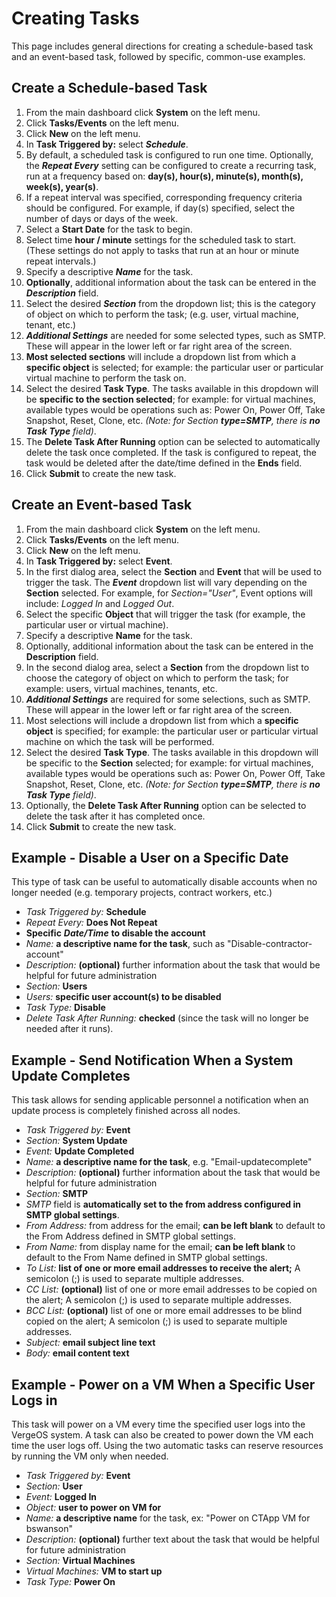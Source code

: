 # Creating Tasks

This page includes general directions for creating a schedule-based task and an event-based task, followed by specific, common-use examples.

## Create a Schedule-based Task

1. From the main dashboard click **System** on the left menu.
2. Click **Tasks/Events** on the left menu.
3. Click **New** on the left menu.
4. In **Task Triggered by:** select ***Schedule***.
5. By default, a scheduled task is configured to run one time. Optionally, the ***Repeat Every*** setting can be configured to create a recurring task, run at a frequency based on: **day(s), hour(s), minute(s), month(s), week(s), year(s)**.
6. If a repeat interval was specified, corresponding frequency criteria should be configured. For example, if day(s) specified, select the number of days or days of the week.
7. Select a **Start Date** for the task to begin.
8. Select time **hour / minute** settings for the scheduled task to start. (These settings do not apply to tasks that run at an hour or minute repeat intervals.)
9. Specify a descriptive ***Name*** for the task.
10. **Optionally**, additional information about the task can be entered in the ***Description*** field.
11. Select the desired ***Section*** from the dropdown list; this is the category of object on which to perform the task; (e.g. user, virtual machine, tenant, etc.)
12. ***Additional Settings*** are needed for some selected types, such as SMTP. These will appear in the lower left or far right area of the screen.
13. **Most selected sections** will include a dropdown list from which a **specific object** is selected; for example: the particular user or particular virtual machine to perform the task on.
14. Select the desired **Task Type**. The tasks available in this dropdown will be **specific to the section selected**; for example: for virtual machines, available types would be operations such as: Power On, Power Off, Take Snapshot, Reset, Clone, etc. *(Note: for Section ***type=SMTP***, there is **no Task Type** field)*.
15. The **Delete Task After Running** option can be selected to automatically delete the task once completed. If the task is configured to repeat, the task would be deleted after the date/time defined in the **Ends** field.
16. Click **Submit** to create the new task.

## Create an Event-based Task

1. From the main dashboard click **System** on the left menu.
2. Click **Tasks/Events** on the left menu.
3. Click **New** on the left menu.
4. In **Task Triggered by:** select **Event**.
5. In the first dialog area, select the **Section** and **Event** that will be used to trigger the task. The ***Event*** dropdown list will vary depending on the **Section** selected. For example, for *Section="User"*, Event options will include: *Logged In* and *Logged Out*.
6. Select the specific **Object** that will trigger the task (for example, the particular user or virtual machine).
7. Specify a descriptive **Name** for the task.
8. Optionally, additional information about the task can be entered in the **Description** field.
9. In the second dialog area, select a **Section** from the dropdown list to choose the category of object on which to perform the task; for example: users, virtual machines, tenants, etc.
10. ***Additional Settings*** are required for some selections, such as SMTP. These will appear in the lower left or far right area of the screen.
11. Most selections will include a dropdown list from which a **specific object** is specified; for example: the particular user or particular virtual machine on which the task will be performed.
12. Select the desired **Task Type**. The tasks available in this dropdown will be specific to the **Section** selected; for example: for virtual machines, available types would be operations such as: Power On, Power Off, Take Snapshot, Reset, Clone, etc. *(Note: for Section **type=SMTP**, there is **no Task Type** field)*.
13. Optionally, the **Delete Task After Running** option can be selected to delete the task after it has completed once.
14. Click **Submit** to create the new task.

## Example - Disable a User on a Specific Date

This type of task can be useful to automatically disable accounts when no longer needed (e.g. temporary projects, contract workers, etc.)

- *Task Triggered by:* **Schedule**
- *Repeat Every:* **Does Not Repeat**
- **Specific** ***Date/Time*** **to disable the account**
- *Name:* **a descriptive name for the task**, such as "Disable-contractor-account"
- *Description:* **(optional)** further information about the task that would be helpful for future administration
- *Section:* **Users**
- *Users:* **specific user account(s) to be disabled**
- *Task Type:* **Disable**
- *Delete Task After Running:* **checked** (since the task will no longer be needed after it runs).

## Example - Send Notification When a System Update Completes

This task allows for sending applicable personnel a notification when an update process is completely finished across all nodes.

- *Task Triggered by:* **Event**
- *Section:* **System Update**
- *Event:* **Update Completed**
- *Name:* **a descriptive name for the task**, e.g. "Email-updatecomplete"
- *Description:* **(optional)** further information about the task that would be helpful for future administration
- *Section:* **SMTP**
- *SMTP* field is **automatically set to the from address configured in SMTP global settings**.
- *From Address:* from address for the email; **can be left blank** to default to the From Address defined in SMTP global settings.
- *From Name:* from display name for the email; **can be left blank** to default to the From Name defined in SMTP global settings.
- *To List:* **list of one or more email addresses to receive the alert;** A semicolon (;) is used to separate multiple addresses.
- *CC List:* **(optional)** list of one or more email addresses to be copied on the alert; A semicolon (;) is used to separate multiple addresses.
- *BCC List:* **(optional)** list of one or more email addresses to be blind copied on the alert; A semicolon (;) is used to separate multiple addresses.
- *Subject:* **email subject line text**
- *Body:* **email content text**

## Example - Power on a VM When a Specific User Logs in

This task will power on a VM every time the specified user logs into the VergeOS system. A task can also be created to power down the VM each time the user logs off. Using the two automatic tasks can reserve resources by running the VM only when needed.

- *Task Triggered by:* **Event**
- *Section:* **User**
- *Event:* **Logged In**
- *Object:* **user to power on VM for**
- *Name:* **a descriptive name** for the task, ex: "Power on CTApp VM for bswanson"
- *Description:* **(optional)** further text about the task that would be helpful for future administration
- *Section:* **Virtual Machines**
- *Virtual Machines:* **VM to start up**
- *Task Type:* **Power On**
